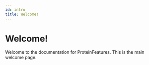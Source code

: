 ```yaml
---
id: intro
title: Welcome!
---
```


# Welcome!

Welcome to the documentation for ProteinFeatures. This is the main welcome page.
